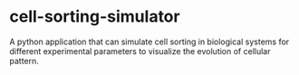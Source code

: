# cell-sorting-simulator
A python application that can simulate cell sorting in biological systems for different experimental parameters to visualize the evolution of cellular pattern.
